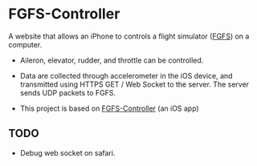 # FGFS-Controller

A website that allows an iPhone to controls a flight simulator
 ([FGFS](https://www.flightgear.org/)) on a computer.

* Aileron, elevator, rudder, and throttle can be controlled.

* Data are collected through accelerometer in the iOS device, and transmitted
 using HTTPS GET / Web Socket to the server. The server sends UDP packets to
 FGFS.

* This project is based on
 [FGFS-Controller](https://github.com/lxylxy123456/FGFS-Controller) (an iOS app)

## TODO
* Debug web socket on safari.

